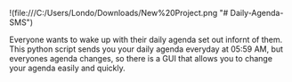 !(file:///C:/Users/Londo/Downloads/New%20Project.png "# Daily-Agenda-SMS") 

Everyone wants to wake up with their daily agenda set out infornt of them. This python script sends you your daily agenda everyday at 05:59 AM, but everyones agenda changes, so there is a GUI that allows you to change your agenda easily and quickly.
